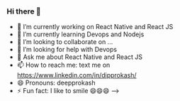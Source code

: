 ### Hi there 👋


- 🔭 I’m currently working on React Native and React JS
- 🌱 I’m currently learning Devops and Nodejs
- 👯 I’m looking to collaborate on ...
- 🤔 I’m looking for help with Devops 
- 💬 Ask me about React Native and React JS
- 📫 How to reach me: text me on https://www.linkedin.com/in/dipprokash/
- 😄 Pronouns: deepprokash
- ⚡ Fun fact: I like to smile 😄😄😄
-->
